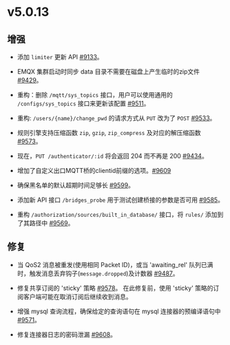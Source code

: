 # v5.0.13

## 增强

- 添加 `limiter` 更新 API [#9133](https://github.com/emqx/emqx/pull/9133)。

- EMQX 集群启动时同步 data 目录不需要在磁盘上产生临时的zip文件 [#9429](https://github.com/emqx/emqx/pull/9429)。

- 重构：删除 `/mqtt/sys_topics` 接口，用户可以使用通用的 `/configs/sys_topics` 接口来更新该配置 [#9511](https://github.com/emqx/emqx/pull/9511)。

- 重构:  `/users/{name}/change_pwd` 的请求方式从 `PUT` 改为了 `POST` [#9533](https://github.com/emqx/emqx/pull/9533)。

- 规则引擎支持压缩函数 `zip`, `gzip`, `zip_compress` 及对应的解压缩函数 [#9573](https://github.com/emqx/emqx/pull/9573)。

- 现在，`PUT /authenticator/:id` 将会返回 204 而不再是 200 [#9434](https://github.com/emqx/emqx/pull/9434/)。

- 增加了自定义出口MQTT桥的clientid前缀的选项。[#9609](https://github.com/emqx/emqx/pull/9609)

- 确保黑名单的默认超期时间足够长 [#9599](https://github.com/emqx/emqx/pull/9599/)。

- 添加新 API 接口 `/bridges_probe` 用于测试创建桥接的参数是否可用 [#9585](https://github.com/emqx/emqx/pull/9585)。

- 重构 `/authorization/sources/built_in_database/`  接口，将 `rules/` 添加到了其路径中 [#9569](https://github.com/emqx/emqx/pull/9569)。

## 修复

- 当 QoS2 消息被重发(使用相同 Packet ID)，或当 'awaiting_rel' 队列已满时，触发消息丢弃钩子(`message.dropped`)及计数器 [#9487](https://github.com/emqx/emqx/pull/9487)。

- 修复共享订阅的 'sticky' 策略 [#9578](https://github.com/emqx/emqx/pull/9578)。
  在此修复前，使用 'sticky' 策略的订阅客户端可能在取消订阅后继续收到消息。

- 增强 mysql 查询流程，确保给定的查询语句在 mysql 连接器的预编译语句中 [#9571](https://github.com/emqx/emqx/pull/9571)。

- 修复连接器日志的密码泄漏 [#9608](https://github.com/emqx/emqx/pull/9608)。
